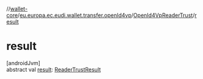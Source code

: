 //[wallet-core](../../../index.md)/[eu.europa.ec.eudi.wallet.transfer.openId4vp](../index.md)/[OpenId4VpReaderTrust](index.md)/[result](result.md)

# result

[androidJvm]\
abstract val [result](result.md): [ReaderTrustResult](../-reader-trust-result/index.md)

